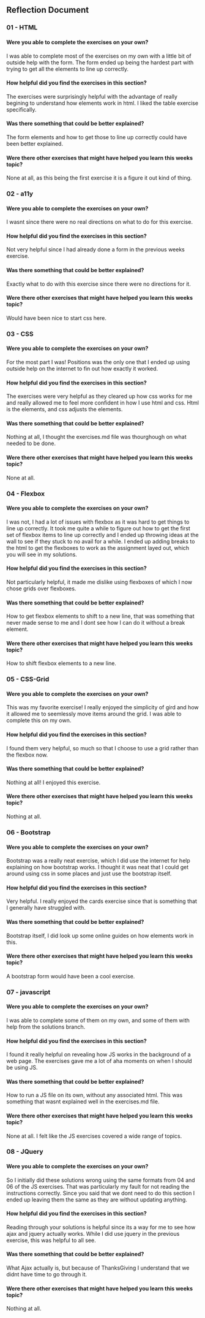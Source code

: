 ## Reflection Document

###  01 - HTML
#### Were you able to complete the exercises on your own?
I was able to complete most of the exercises on my own with a little bit of outside help 
with the form. The form ended up being the hardest part with trying to get all the elements
to line up correctly. 

#### How helpful did you find the exercises in this section?
The exercises were surprisingly helpful with the advantage of really begining to understand
how elements work in html. I liked the table exercise specifically.

#### Was there something that could be better explained?
The form elements and how to get those to line up correctly could have been better explained.

#### Were there other exercises that might have helped you learn this weeks topic?
None at all, as this being the first exercise it is a figure it out kind of thing.


### 02 - a11y
#### Were you able to complete the exercises on your own?
I wasnt since there were no real directions on what to do for this exercise.

#### How helpful did you find the exercises in this section?
Not very helpful since I had already done a form in the previous weeks exercise.

#### Was there something that could be better explained?
Exactly what to do with this exercise since there were no directions for it.

#### Were there other exercises that might have helped you learn this weeks topic?
Would have been nice to start css here.


### 03 - CSS
#### Were you able to complete the exercises on your own?
For the most part I was! Positions was the only one that I ended up using outside help
on the internet to fin out how exactly it worked. 

#### How helpful did you find the exercises in this section?
The exercises were very helpful as they cleared up how css works for me and really allowed
me to feel more confident in how I use html and css. Html is the elements, and css adjusts the
elements.

#### Was there something that could be better explained?
Nothing at all, I thought the exercises.md file was thourghough on what needed to be done. 

#### Were there other exercises that might have helped you learn this weeks topic?
None at all. 


### 04 - Flexbox
#### Were you able to complete the exercises on your own?
I was not, I had a lot of issues with flexbox as it was hard to get things to line up
correctly. It took me quite a while to figure out how to get the first set of flexbox items
to line up correctly and I ended up throwing ideas at the wall to see if they stuck to 
no avail for a while. I ended up adding breaks to the html to get the flexboxes to work
as the assignment layed out, which you will see in my solutions. 

#### How helpful did you find the exercises in this section?
Not particularly helpful, it made me dislike using flexboxes of which I now chose grids over
flexboxes. 

#### Was there something that could be better explained?
How to get flexbox elements to shift to a new line, that was something that never made
sense to me and I dont see how I can do it without a break element. 

#### Were there other exercises that might have helped you learn this weeks topic?
How to shift flexbox elements to a new line. 


### 05 - CSS-Grid
#### Were you able to complete the exercises on your own?
This was my favorite exercise! I really enjoyed the simplicity of gird and how it 
allowed me to seemlessly move items around the grid. I was able to complete this 
on my own. 

#### How helpful did you find the exercises in this section?
I found them very helpful, so much so that I choose to use a grid rather than the flexbox
now. 

#### Was there something that could be better explained?
Nothing at all! I enjoyed this exercise. 

#### Were there other exercises that might have helped you learn this weeks topic?
Nothing at all. 


### 06 - Bootstrap
#### Were you able to complete the exercises on your own?
Bootstrap was a really neat exercise, which I did use the internet for help explaining
on how bootstrap works. I thought it was neat that I could get around using css in 
some places and just use the bootstrap itself. 

#### How helpful did you find the exercises in this section?
Very helpful. I really enjoyed the cards exercise since that is something that I 
generally have struggled with. 

#### Was there something that could be better explained?
Bootstrap itself, I did look up some online guides on how elements work in this. 

#### Were there other exercises that might have helped you learn this weeks topic?
A bootstrap form would have been a cool exercise. 


### 07 - javascript
#### Were you able to complete the exercises on your own?
I was able to complete some of them on my own, and some of them with help from the solutions
branch. 

#### How helpful did you find the exercises in this section?
I found it really helpful on revealing how JS works in the background of a web page. The 
exercises gave me a lot of aha moments on when I should be using JS. 

#### Was there something that could be better explained?
How to run a JS file on its own, without any associated html. This was something that 
wasnt explained well in the exercises.md file.

#### Were there other exercises that might have helped you learn this weeks topic?
None at all. I felt like the JS exercises covered a wide range of topics. 


### 08 - JQuery
#### Were you able to complete the exercises on your own?
So I initially did these solutions wrong using the same formats from 04 and 06 
of the JS exercises. That was particularly my fault for not reading the instructions
correctly. Since you said that we dont need to do this section I ended up leaving them the 
same as they are without updating anything. 

#### How helpful did you find the exercises in this section?
Reading through your solutions is helpful since its a way for me to see how ajax and
jquery actually works. While I did use jquery in the previous exercise, this
was helpful to all see.

#### Was there something that could be better explained?
What Ajax actually is, but because of ThanksGiving I understand that we didnt have
time to go through it. 

#### Were there other exercises that might have helped you learn this weeks topic?
Nothing at all. 